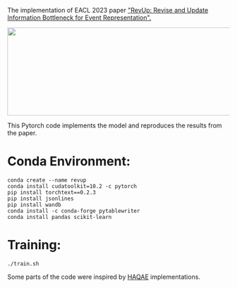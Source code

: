 <!-- ![alt-text-1]("title-1") ![alt-text-2](image2.png "title-2") -->
The implementation of EACL 2023 paper 
["RevUp: Revise and Update Information Bottleneck for Event Representation".](https://arxiv.org/pdf/2010.04361.pdf)

<img src="figs/RevUpModel.png" width="600" height="200"/>

This Pytorch code implements the model and reproduces the results from the paper.
# Conda Environment:

```
conda create --name revup
conda install cudatoolkit=10.2 -c pytorch
pip install torchtext==0.2.3
pip install jsonlines
pip install wandb
conda install -c conda-forge pytablewriter
conda install pandas scikit-learn
```


# Training:
```
./train.sh 
```

Some parts of the code were inspired by [HAQAE](https://github.com/StonyBrookNLP/HAQAE) implementations.

